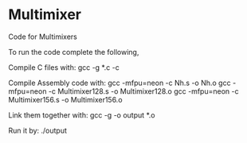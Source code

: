 # Multimixer
Code for Multimixers

To run the code complete the following,


Compile C files with: 
gcc -g *.c -c

Compile Assembly code with: 
gcc -mfpu=neon -c Nh.s -o Nh.o
gcc -mfpu=neon -c Multimixer128.s -o Multimixer128.o
gcc -mfpu=neon -c Multimixer156.s -o Multimixer156.o

Link them together with: 
gcc -g -o output *.o

Run it by:
./output

